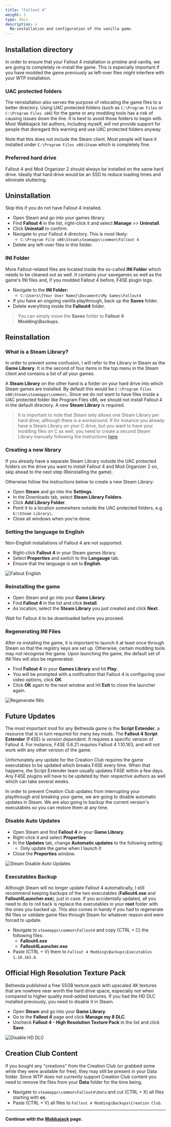 ```yaml
---
title: "Fallout 4"
weight: 2
type: docs
description: >
  Re-installation and configuration of the vanilla game.
---
```


## Installation directory

In order to ensure that your Fallout 4 installation is pristine and vanilla, we are going to completely re-install the game. This is especially important if you have modded the game previously as left-over files might interfere with your WTP installation.

### UAC protected folders

The reinstallation also serves the purpose of relocating the game files to a better directory. Using UAC protected folders (such as `C:\Program Files` or `C:\Program Files x86`) for the game or any modding tools has a risk of causing issues down the line. It is best to avoid those folders to begin with. Most Wabbajack list authors, including myself, will not provide support for people that disregard this warning and use UAC protected folders anyway.

Note that this does not include the Steam client. Most people will have it installed under `C:\Program Files x86\Steam` which is completely fine.

### Preferred hard drive

Fallout 4 and Mod Organizer 2 should always be installed on the same hard drive. Ideally that hard drive would be an SSD to reduce loading times and eliminate stuttering.

## Uninstallation

Skip this if you do not have Fallout 4 installed.

- Open Steam and go into your games library.
- Find **Fallout 4** in the list, right-click it and select **Manage** >> **Uninstall**.
- Click **Uninstall** to confirm.
- Navigate to your Fallout 4 directory. This is most likely:
  - `C:\Program File x86\Steam\steamapps\common\Fallout 4`
- Delete any left-over files in this folder.

### INI Folder

 More Fallout-related files are located inside the so-called **INI Folder** which needs to be cleaned out as well. It contains your savegames as well as the game's INI files and, if you modded Fallout 4 before, F4SE plugin logs.

- Navigate to the **INI Folder:**
  - `C:\Users\{Your User Name}\Documents\My Games\Fallout4`
- If you have an ongoing vanilla playthrough, back up the **Saves** folder.
- Delete everything inside the **Fallout4** folder.

> You can simply move the **Saves** folder to **Fallout 4 Modding\Backups**.

## Reinstallation

### What is a Steam Library?

In order to prevent some confusion, I will refer to the Library in Steam as the **Game Library**. It is the second of four items in the top menu in the Steam client and contains a list of all your games.

A **Steam Library** on the other hand is a folder on your hard drive into which Steam games are installed. By default this would be `C:\Program Files x86\Steam\steamapps\common\`. Since we do not want to have files inside a UAC protected folder like Program Files x86, we should not install Fallout 4 in the default directory. A new **Steam Library** is required.

> It is important to note that Steam only allows one Steam Library per hard drive, although there is a workaround. If for instance you already have a Steam Library on your C drive, but you want to have your modding files on C as well, you need to create a second Steam Library manually following the instructions [here](https://steamcommunity.com/discussions/forum/1/1355112940663240029).

### Creating a new library

If you already have a separate Steam Library outside the UAC protected folders on the drive you want to install Fallout 4 and Mod Organizer 2 on, skip ahead to the next step (Reinstalling the game).

Otherwise follow the instructions below to create a new Steam Library:

- Open **Steam** and go into the **Settings**.
- In the Downloads tab, select **Steam Library Folders**.
- Click **Add Library Folder**.
- Point it to a location somewhere outside the UAC protected folders, e.g. `G:\Steam Library\`.
- Close all windows when you’re done.

### Setting the language to English

Non-English installations of Fallout 4 are not supported.

- Right-click **Fallout 4** in your Steam games library.
- Select **Properties** and switch to the **Langauge** tab.
- Ensure that the language is set to **English**.

![Fallout English](/Pictures/fallout/installation/fallout-english.png)

### Reinstalling the game

- Open Steam and go into your **Game Library**.
- Find **Fallout 4** in the list and click **Install**.
- As location, select the **Steam Library** you just created and click **Next**.

Wait for Fallout 4 to be downloaded before you proceed.

### Regenerating INI Files

After re-installing the game, it is important to launch it at least once through Steam so that the registry keys are set up. Otherwise, certain modding tools may not recognise the game. Upon launching the game, the default set of INI files will also be regenerated.

- Find **Fallout 4** in your **Games Library** and hit **Play**.
- You will be prompted with a notification that Fallout 4 is configuring your video options, click **OK**.
- Click **OK** again to the next window and hit **Exit** to close the launcher again.

![Regenerate INIs](/Pictures/fallout/installation/regenerate-inis.png)

## Future Updates

The most important mod for any Bethesda game is the **Script Extender**, a resource that is in turn required for many key mods. The **Fallout 4 Script Extender** (F4SE) is *version dependent*. It requires a specific version of Fallout 4. For instance, F4SE 0.6.21 *requires* Fallout 4 1.10.163, and will not work with any other version of the game.

Unfortunately any update for the Creation Club requires the game executables to be updated which breaks F4SE every time. When that happens, the Script Extender team usually updates F4SE within a few days. Any F4SE plugins will have to be updated by their respective authors as well which can take several weeks.

In order to prevent Creation Club updates from interrupting your playthrough and breaking your game, we are going to disable automatic updates in Steam. We are also going to backup the current version's executables so you can restore them at any time.

### Disable Auto Updates

- Open Steam and find **Fallout 4** in your **Game Library**.
- Right-click it and select **Properties**
- In the **Updates** tab, change **Automatic updates** to the following setting:
  - Only update the game when I launch it
- Close the **Properties** window.

![Steam Disable Auto Updates](/Pictures/fallout/installation/steam-disable-auto-updates.png)

### Executables Backup

Although Steam will no longer update Fallout 4 automatically, I still recommend keeping backups of the two executables (**Fallout4.exe** and **Fallout4Launcher.exe**), just in case. If you accidentally updated, all you need to do to roll back is replace the executables in your **root** folder with the ones you backed up. This also comes in handy if you had to regenerate INI files or validate game files through Steam for whatever reason and were forced to update.

- Navigate to `steamapps\common\Fallout4` and copy (CTRL + C) the following files:
  - **Fallout4.exe**
  - **Fallout4Launcher.exe**
- Paste (CTRL + V) them to `Fallout 4 Modding\Backups\Executables 1.10.163.0`.

## Official High Resolution Texture Pack

Bethesda published a free 55GB texture pack with upscaled 4K textures that are nowhere near worth the hard drive space, especially not when compared to higher quality mod-added textures. If you had the HD DLC installed previously, you need to disable it in Steam.

- Open **Steam** and go into your **Game Library**.
- Go to the **Fallout 4** page and click **Manage my 8 DLC**.
- Uncheck **Fallout 4 - High Resolution Texture Pack** in the list and click **Save**.

![Disable HD DLC](/Pictures/fallout/installation/disable-hd-dlc.png)

## Creation Club Content

If you bought any "creations" from the Creation Club (or grabbed some while they were available for free), they may still be present in your Data folder. Since WTP does not currently support Creation Club content you need to remove the files from your **Data** folder for the time being.

- Navigate to `steamapps\common\Fallout4\Data` and cut (CTRL + X) all files starting with **cc**.
- Paste (CTRL + V) all files to `Fallout 4 Modding\Backups\Creation Club`.

---

#### Continue with the [Wabbajack](https://thephoenixflavour.com/fallout/installation/wabbajack/) page.